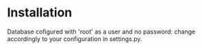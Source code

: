# Installation
Database cofigured with 'root' as a user and no password: change accordingly to your configuration in settings.py.

